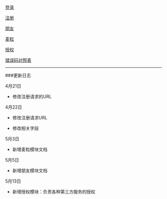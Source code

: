 [登录](登录.md)

[注册](注册.md)

[朋友](朋友.md)

[麦粒](麦粒.md)

[授权](授权.md)

[错误码对照表](错误码对照表.md)



----
###更新日志

4月21日

- 修改注册请求的URL

4月22日

- 修改注册请求URL

- 修改相关字段

5月3日

- 新增麦粒模块文档

5月5日

- 新增朋友模块文档

5月13日

- 新增授权模块：负责各种第三方服务的授权
